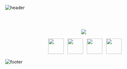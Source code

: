 <!-- 
![header](https://capsule-render.vercel.app/api?type=waving&color=gradient&height=280&section=header&text=MTigee%20isHere%20%F0%9F%91%8B&fontSize=80)
-->
![header](https://capsule-render.vercel.app/api?type=waving&color=gradient&height=280&section=header&text=MTigee%20isHere%&fontSize=60)

<br>
<br>



<p align="center">
  <a href="https://komarev.com/ghpvc/?username=Mtigee&style=for-the-badge">
    <img src="https://komarev.com/ghpvc/?username=Mtigee&style=for-the-badge">
</a>
</p>
<p align="center">
&nbsp; <a href="https://twitter.com/MTiger114" target="_blank" rel="noopener noreferrer"><img src="https://img.icons8.com/plasticine/100/000000/twitter.png" width="50" /></a>  
&nbsp; <a href="https://www.instagram.com/mtiger114" target="_blank" rel="noopener noreferrer"><img src="https://img.icons8.com/plasticine/100/000000/instagram-new.png" width="50" /></a>  
&nbsp; <a href="https://www.linkedin.com/mtiger114" target="_blank" rel="noopener noreferrer"><img src="https://img.icons8.com/plasticine/100/000000/linkedin.png" width="50" /></a>
&nbsp; <a href="https://www.facebook.com/mtiger114" target="_blank" rel="noopener noreferrer"><img src="https://img.icons8.com/plasticine/100/000000/facebook.png" width="50" /></a>
  <!--   
&nbsp; <a href="mailto:" target="_blank" rel="noopener noreferrer"><img src="https://img.icons8.com/plasticine/100/000000/gmail.png"  width="50" /></a>
-->
</p>



![footer](https://capsule-render.vercel.app/api?type=waving&color=gradient&height=150&section=footer)
